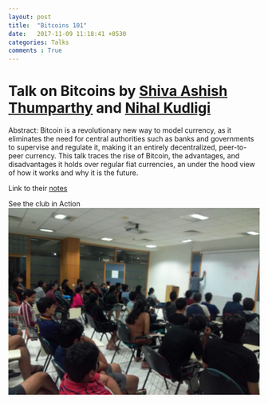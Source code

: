 ```yaml
---
layout: post
title:  "Bitcoins 101"
date:   2017-11-09 11:18:41 +0530
categories: Talks
comments : True
---
```

# Talk on Bitcoins by [Shiva Ashish Thumparthy](https://www.linkedin.com/in/shiva-ashish-3a9960bb/) and [Nihal Kudligi](https://www.linkedin.com/in/nihal-kudligi-820532100/)

Abstract: Bitcoin is a revolutionary new way to model currency, as it eliminates the need for central authorities such as banks and governments to supervise and regulate it, making it an entirely decentralized, peer-to-peer currency. This talk traces the rise of Bitcoin, the advantages, and disadvantages it holds over regular fiat currencies, an under the hood view of how it works and why it is the future.


Link to their [notes](/pdfs/Bitcoin101-Ashish.pdf)

See the club in Action
![Club in action](/images/Bitcoins-101.jpeg)
